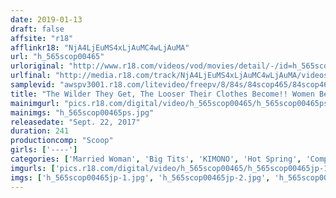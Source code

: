```yaml
---
date: 2019-01-13
draft: false
affsite: "r18"
afflinkr18: "NjA4LjEuMS4xLjAuMC4wLjAuMA"
url: "h_565scop00465"
urloriginal: "http://www.r18.com/videos/vod/movies/detail/-/id=h_565scop00465"
urlfinal: "http://media.r18.com/track/NjA4LjEuMS4xLjAuMC4wLjAuMA/videos/vod/movies/detail/-/id=h_565scop00465"
samplevid: "awspv3001.r18.com/litevideo/freepv/8/84s/84scop465/84scop465_dmb_w.mp4"
title: "The Wilder They Get, The Looser Their Clothes Become!! Women Become 120% More Alluring In A Kimono BEST 30/4 Hours"
mainimgurl: "pics.r18.com/digital/video/h_565scop00465/h_565scop00465ps.jpg"
mainimgs: "h_565scop00465ps.jpg"
releasedate: "Sept. 22, 2017"
duration: 241
productioncomp: "Scoop"
girls: ['----']
categories: ['Married Woman', 'Big Tits', 'KIMONO', 'Hot Spring', 'Compilation', 'Over 4 Hours', 'Hi-Def']
imgurls: ['pics.r18.com/digital/video/h_565scop00465/h_565scop00465jp-1.jpg', 'pics.r18.com/digital/video/h_565scop00465/h_565scop00465jp-2.jpg', 'pics.r18.com/digital/video/h_565scop00465/h_565scop00465jp-3.jpg', 'pics.r18.com/digital/video/h_565scop00465/h_565scop00465jp-4.jpg', 'pics.r18.com/digital/video/h_565scop00465/h_565scop00465jp-5.jpg', 'pics.r18.com/digital/video/h_565scop00465/h_565scop00465jp-6.jpg', 'pics.r18.com/digital/video/h_565scop00465/h_565scop00465jp-7.jpg', 'pics.r18.com/digital/video/h_565scop00465/h_565scop00465jp-8.jpg', 'pics.r18.com/digital/video/h_565scop00465/h_565scop00465jp-9.jpg', 'pics.r18.com/digital/video/h_565scop00465/h_565scop00465jp-10.jpg', 'pics.r18.com/digital/video/h_565scop00465/h_565scop00465jp-11.jpg', 'pics.r18.com/digital/video/h_565scop00465/h_565scop00465jp-12.jpg', 'pics.r18.com/digital/video/h_565scop00465/h_565scop00465jp-13.jpg', 'pics.r18.com/digital/video/h_565scop00465/h_565scop00465jp-14.jpg', 'pics.r18.com/digital/video/h_565scop00465/h_565scop00465jp-15.jpg', 'pics.r18.com/digital/video/h_565scop00465/h_565scop00465jp-16.jpg', 'pics.r18.com/digital/video/h_565scop00465/h_565scop00465jp-17.jpg', 'pics.r18.com/digital/video/h_565scop00465/h_565scop00465jp-18.jpg', 'pics.r18.com/digital/video/h_565scop00465/h_565scop00465jp-19.jpg', 'pics.r18.com/digital/video/h_565scop00465/h_565scop00465jp-20.jpg']
imgs: ['h_565scop00465jp-1.jpg', 'h_565scop00465jp-2.jpg', 'h_565scop00465jp-3.jpg', 'h_565scop00465jp-4.jpg', 'h_565scop00465jp-5.jpg', 'h_565scop00465jp-6.jpg', 'h_565scop00465jp-7.jpg', 'h_565scop00465jp-8.jpg', 'h_565scop00465jp-9.jpg', 'h_565scop00465jp-10.jpg', 'h_565scop00465jp-11.jpg', 'h_565scop00465jp-12.jpg', 'h_565scop00465jp-13.jpg', 'h_565scop00465jp-14.jpg', 'h_565scop00465jp-15.jpg', 'h_565scop00465jp-16.jpg', 'h_565scop00465jp-17.jpg', 'h_565scop00465jp-18.jpg', 'h_565scop00465jp-19.jpg', 'h_565scop00465jp-20.jpg']
---
```

